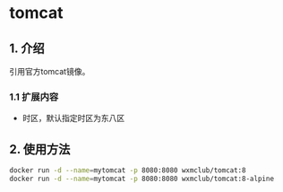 # tomcat

## 1. 介绍

引用官方tomcat镜像。

### 1.1 扩展内容

* 时区，默认指定时区为东八区

## 2. 使用方法

```bash
docker run -d --name=mytomcat -p 8080:8080 wxmclub/tomcat:8
docker run -d --name=mytomcat -p 8080:8080 wxmclub/tomcat:8-alpine
```
